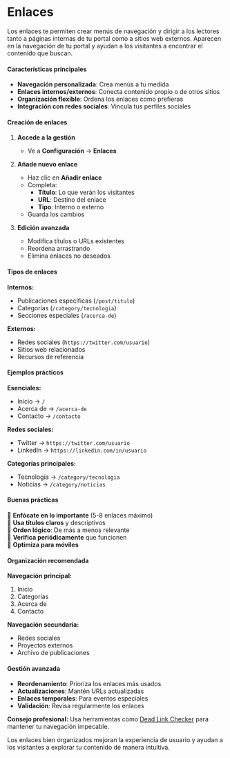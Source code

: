 # Enlaces

Los enlaces te permiten crear menús de navegación y dirigir a los lectores tanto a páginas internas de tu portal como a sitios web externos. Aparecen en la navegación de tu portal y ayudan a los visitantes a encontrar el contenido que buscan.

#### Características principales

- **Navegación personalizada**: Crea menús a tu medida
- **Enlaces internos/externos**: Conecta contenido propio o de otros sitios
- **Organización flexible**: Ordena los enlaces como prefieras
- **Integración con redes sociales**: Vincula tus perfiles sociales

#### Creación de enlaces

1. **Accede a la gestión**

   - Ve a **Configuración** → **Enlaces**

2. **Añade nuevo enlace**

   - Haz clic en **Añadir enlace**
   - Completa:
     - **Título**: Lo que verán los visitantes
     - **URL**: Destino del enlace
     - **Tipo**: Interno o externo
   - Guarda los cambios

3. **Edición avanzada**
   - Modifica títulos o URLs existentes
   - Reordena arrastrando
   - Elimina enlaces no deseados

#### Tipos de enlaces

**Internos:**

- Publicaciones específicas (`/post/titulo`)
- Categorías (`/category/tecnologia`)
- Secciones especiales (`/acerca-de`)

**Externos:**

- Redes sociales (`https://twitter.com/usuario`)
- Sitios web relacionados
- Recursos de referencia

#### Ejemplos prácticos

**Esenciales:**

- Inicio → `/`
- Acerca de → `/acerca-de`
- Contacto → `/contacto`

**Redes sociales:**

- Twitter → `https://twitter.com/usuario`
- LinkedIn → `https://linkedin.com/in/usuario`

**Categorías principales:**

- Tecnología → `/category/tecnologia`
- Noticias → `/category/noticias`

#### Buenas prácticas

🔹 **Enfócate en lo importante** (5-8 enlaces máximo)  
🔹 **Usa títulos claros** y descriptivos  
🔹 **Orden lógico**: De más a menos relevante  
🔹 **Verifica periódicamente** que funcionen  
🔹 **Optimiza para móviles**

#### Organización recomendada

**Navegación principal:**

1. Inicio
2. Categorías
3. Acerca de
4. Contacto

**Navegación secundaria:**

- Redes sociales
- Proyectos externos
- Archivo de publicaciones

#### Gestión avanzada

- **Reordenamiento**: Prioriza los enlaces más usados
- **Actualizaciones**: Mantén URLs actualizadas
- **Enlaces temporales**: Para eventos especiales
- **Validación**: Revisa regularmente los enlaces

**Consejo profesional:** Usa herramientas como [Dead Link Checker](https://www.deadlinkchecker.com/) para mantener tu navegación impecable.

Los enlaces bien organizados mejoran la experiencia de usuario y ayudan a los visitantes a explorar tu contenido de manera intuitiva.
